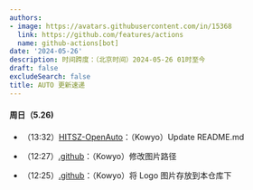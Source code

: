 ```yaml
---
authors:
- image: https://avatars.githubusercontent.com/in/15368
  link: https://github.com/features/actions
  name: github-actions[bot]
date: '2024-05-26'
description: 时间跨度：（北京时间）2024-05-26 01时至今
draft: false
excludeSearch: false
title: AUTO 更新速递
---
```


#### 周日（5.26) 

- （13:32）[HITSZ-OpenAuto](https://github.com/HITSZ-OpenAuto/HITSZ-OpenAuto)：（Kowyo）Update README.md

- （12:27）[.github](https://github.com/HITSZ-OpenAuto/.github)：（Kowyo）修改图片路径

- （12:25）[.github](https://github.com/HITSZ-OpenAuto/.github)：（Kowyo）将 Logo 图片存放到本仓库下


